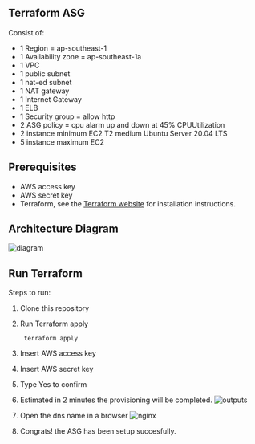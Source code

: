 **Terraform ASG**
-----
Consist of:
* 1 Region = ap-southeast-1
* 1 Availability zone = ap-southeast-1a
* 1 VPC
* 1 public subnet
* 1 nat-ed subnet
* 1 NAT gateway
* 1 Internet Gateway
* 1 ELB
* 1 Security group = allow http
* 2 ASG policy = cpu alarm up and down at 45% CPUUtilization
* 2 instance minimum EC2 T2 medium Ubuntu Server 20.04 LTS
* 5 instance maximum EC2 


Prerequisites
-----
* AWS access key
* AWS secret key
* Terraform, see the [Terraform website](https://www.terraform.io/) for installation instructions.


Architecture Diagram
-----
![diagram](https://i.imgur.com/wotWiNE.png "diagram")


Run Terraform
-----
Steps to run:
1. Clone this repository

2. Run Terraform apply

        terraform apply

3. Insert AWS access key

4. Insert AWS secret key

5. Type Yes to confirm

6. Estimated in 2 minutes the provisioning will be completed.
![outputs](https://i.imgur.com/6SmLSnp.png "outputs")

7. Open the dns name in a browser
![nginx](https://i.imgur.com/2Xxm86k.png "nginx")

8. Congrats! the ASG has been setup succesfully.
